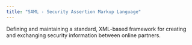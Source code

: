 ```yaml
---
title: "SAML - Security Assertion Markup Language"
---
```


Defining and maintaining a standard, XML-based framework for creating and exchanging security information between online partners.

